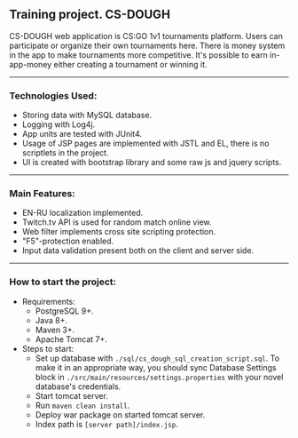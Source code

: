 Training project. CS-DOUGH<br/>
-------------------
CS-DOUGH web application is CS:GO 1v1 tournaments platform. Users can participate or organize their own tournaments here. 
There is money system in the app to make tournaments more competitive. It's possible to earn in-app-money either creating 
a tournament or winning it.<br/>
*******************
### Technologies Used:<br/>
* Storing data with MySQL database.<br/>
* Logging with Log4j.<br/>
* App units are tested with JUnit4.<br/>
* Usage of JSP pages are implemented with JSTL and EL, there is no scriptlets in the project.<br/>
* UI is created with bootstrap library and some raw js and jquery scripts.<br/>
----------------
### Main Features:<br/>
* EN-RU localization implemented.<br/>
* Twitch.tv API is used for random match online view. <br/>
* Web filter implements cross site scripting protection.<br/>
* "F5"-protection enabled.<br/>
* Input data validation present both on the client and server side.<br/>
-----------------
### How to start the project:<br/>
- Requirements:<br/>
    * PostgreSQL 9+.<br/>
    * Java 8+.<br/>
    * Maven 3+.<br/>
    * Apache Tomcat 7+.<br/>
- Steps to start:<br/>
    * Set up database with `./sql/cs_dough_sql_creation_script.sql`. To make it in an appropriate way, you 
     should sync Database Settings block in `./src/main/resources/settings.properties` with your novel database's
     credentials.<br/>
    * Start tomcat server.<br/>
    * Run `maven clean install`.<br/>
    * Deploy war package on started tomcat server.<br/>
    * Index path is `[server path]/index.jsp`.<br/>


